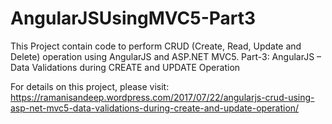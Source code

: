 # AngularJSUsingMVC5-Part3
This Project contain code to perform CRUD (Create, Read, Update and Delete) operation using AngularJS and ASP.NET MVC5.   Part-3: AngularJS – Data Validations during CREATE and UPDATE Operation

For details on this project, please visit: 
https://ramanisandeep.wordpress.com/2017/07/22/angularjs-crud-using-asp-net-mvc5-data-validations-during-create-and-update-operation/
